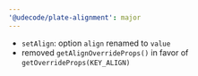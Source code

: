 ```yaml
---
'@udecode/plate-alignment': major
---
```


- `setAlign`: option `align` renamed to `value`
- removed `getAlignOverrideProps()` in favor of `getOverrideProps(KEY_ALIGN)`
